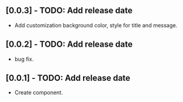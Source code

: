 ## [0.0.3] - TODO: Add release date

* Add customization background color, style for title and message.

## [0.0.2] - TODO: Add release date

* bug fix.

## [0.0.1] - TODO: Add release date

* Create component.